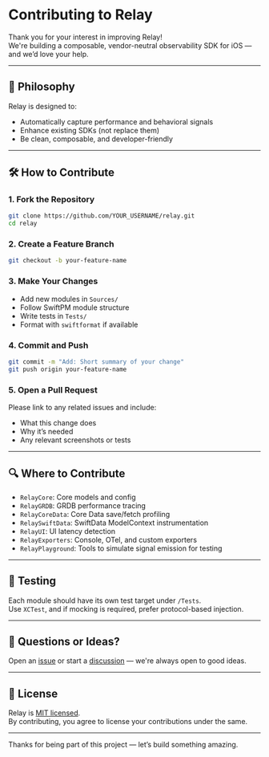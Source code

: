# Contributing to Relay

Thank you for your interest in improving Relay!  
We're building a composable, vendor-neutral observability SDK for iOS — and we’d love your help.

---

## 🧠 Philosophy

Relay is designed to:
- Automatically capture performance and behavioral signals
- Enhance existing SDKs (not replace them)
- Be clean, composable, and developer-friendly

---

## 🛠 How to Contribute

### 1. Fork the Repository

```bash
git clone https://github.com/YOUR_USERNAME/relay.git
cd relay
```

### 2. Create a Feature Branch

```bash
git checkout -b your-feature-name
```

### 3. Make Your Changes

- Add new modules in `Sources/`
- Follow SwiftPM module structure
- Write tests in `Tests/`
- Format with `swiftformat` if available

### 4. Commit and Push

```bash
git commit -m "Add: Short summary of your change"
git push origin your-feature-name
```

### 5. Open a Pull Request

Please link to any related issues and include:
- What this change does
- Why it’s needed
- Any relevant screenshots or tests

---

## 🔍 Where to Contribute

- `RelayCore`: Core models and config
- `RelayGRDB`: GRDB performance tracing
- `RelayCoreData`: Core Data save/fetch profiling
- `RelaySwiftData`: SwiftData ModelContext instrumentation
- `RelayUI`: UI latency detection
- `RelayExporters`: Console, OTel, and custom exporters
- `RelayPlayground`: Tools to simulate signal emission for testing

---

## 🧪 Testing

Each module should have its own test target under `/Tests`.  
Use `XCTest`, and if mocking is required, prefer protocol-based injection.

---

## 💬 Questions or Ideas?

Open an [issue](https://github.com/calube/relay/issues) or start a [discussion](https://github.com/calube/relay/discussions) — we're always open to good ideas.

---

## 🧾 License

Relay is [MIT licensed](../LICENSE.md).  
By contributing, you agree to license your contributions under the same.

---

Thanks for being part of this project — let’s build something amazing.
